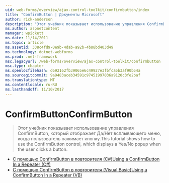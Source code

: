 ```yaml
---
uid: web-forms/overview/ajax-control-toolkit/confirmbutton/index
title: "ConfirmButton | Документы Microsoft"
author: rick-anderson
description: "Этот учебник показывает использование управления ConfirmButton, который отображает Да/Нет всплывающего меню, когда пользователь нажимает кнопку."
ms.author: aspnetcontent
manager: wpickett
ms.date: 11/14/2011
ms.topic: article
ms.assetid: 338c4fd9-0e9b-4dab-a92b-4b88bd403d49
ms.technology: dotnet-webforms
ms.prod: .net-framework
msc.legacyurl: /web-forms/overview/ajax-control-toolkit/confirmbutton
msc.type: chapter
ms.openlocfilehash: d692162fb39065e6c49927e3fbfca5b3af90b54a
ms.sourcegitcommit: 9a9483aceb34591c97451997036a9120c3fe2baf
ms.translationtype: MT
ms.contentlocale: ru-RU
ms.lasthandoff: 11/10/2017
---
```

<a name="confirmbutton"></a><span data-ttu-id="bece7-103">ConfirmButton</span><span class="sxs-lookup"><span data-stu-id="bece7-103">ConfirmButton</span></span>
====================
> <span data-ttu-id="bece7-104">Этот учебник показывает использование управления ConfirmButton, который отображает Да/Нет всплывающего меню, когда пользователь нажимает кнопку.</span><span class="sxs-lookup"><span data-stu-id="bece7-104">This tutorial shows how to use the ConfirmButton control, which displays a Yes/No popup when the user clicks a button.</span></span>


- [<span data-ttu-id="bece7-105">С помощью ConfirmButton в повторителя (C#)</span><span class="sxs-lookup"><span data-stu-id="bece7-105">Using a ConfirmButton In a Repeater (C#)</span></span>](using-a-confirmbutton-in-a-repeater-cs.md)
- [<span data-ttu-id="bece7-106">С помощью ConfirmButton в повторителя (Visual Basic)</span><span class="sxs-lookup"><span data-stu-id="bece7-106">Using a ConfirmButton In a Repeater (VB)</span></span>](using-a-confirmbutton-in-a-repeater-vb.md)
